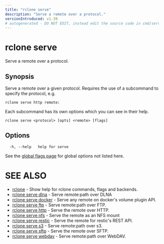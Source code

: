 ```yaml
---
title: "rclone serve"
description: "Serve a remote over a protocol."
versionIntroduced: v1.39
# autogenerated - DO NOT EDIT, instead edit the source code in cmd/serve/ and as part of making a release run "make commanddocs"
---
```

# rclone serve

Serve a remote over a protocol.

## Synopsis

Serve a remote over a given protocol. Requires the use of a
subcommand to specify the protocol, e.g.

    rclone serve http remote:

Each subcommand has its own options which you can see in their help.


```
rclone serve <protocol> [opts] <remote> [flags]
```

## Options

```
  -h, --help   help for serve
```


See the [global flags page](/flags/) for global options not listed here.

# SEE ALSO

* [rclone](/commands/rclone/)	 - Show help for rclone commands, flags and backends.
* [rclone serve dlna](/commands/rclone_serve_dlna/)	 - Serve remote:path over DLNA
* [rclone serve docker](/commands/rclone_serve_docker/)	 - Serve any remote on docker's volume plugin API.
* [rclone serve ftp](/commands/rclone_serve_ftp/)	 - Serve remote:path over FTP.
* [rclone serve http](/commands/rclone_serve_http/)	 - Serve the remote over HTTP.
* [rclone serve nfs](/commands/rclone_serve_nfs/)	 - Serve the remote as an NFS mount
* [rclone serve restic](/commands/rclone_serve_restic/)	 - Serve the remote for restic's REST API.
* [rclone serve s3](/commands/rclone_serve_s3/)	 - Serve remote:path over s3.
* [rclone serve sftp](/commands/rclone_serve_sftp/)	 - Serve the remote over SFTP.
* [rclone serve webdav](/commands/rclone_serve_webdav/)	 - Serve remote:path over WebDAV.

